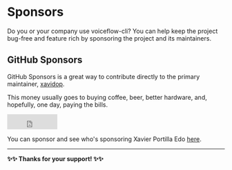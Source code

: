 # Sponsors

Do you or your company use voiceflow-cli?
You can help keep the project bug-free and feature rich by sponsoring the
project and its maintainers.

## GitHub Sponsors

GitHub Sponsors is a great way to contribute directly to the primary maintainer,
[xavidop](https://github.com/xavidop).

This money usually goes to buying coffee, beer, better hardware, and, hopefully,
one day, paying the bills.

<iframe src="https://github.com/sponsors/xavidop/button" title="Sponsor xavidop" height="35" width="116" style="border: 0;"></iframe>

You can sponsor and see who's sponsoring Xavier Portilla Edo [here](https://github.com/sponsors/xavidop).


---

**✨✨ Thanks for your support! ✨✨**
